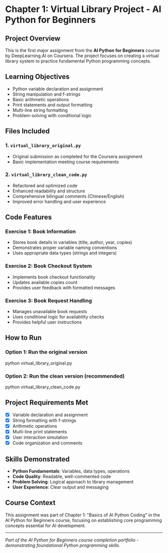 # Chapter 1: Virtual Library Project - AI Python for Beginners

## Project Overview
This is the first major assignment from the **AI Python for Beginners** course by DeepLearning.AI on Coursera. The project focuses on creating a virtual library system to practice fundamental Python programming concepts.

## Learning Objectives
- Python variable declaration and assignment
- String manipulation and f-strings
- Basic arithmetic operations
- Print statements and output formatting
- Multi-line string formatting
- Problem-solving with conditional logic

## Files Included

### 1. `virtual_library_original.py`
- Original submission as completed for the Coursera assignment
- Basic implementation meeting course requirements

### 2. `virtual_library_clean_code.py`
- Refactored and optimized code
- Enhanced readability and structure
- Comprehensive bilingual comments (Chinese/English)
- Improved error handling and user experience

## Code Features

### Exercise 1: Book Information
- Stores book details in variables (title, author, year, copies)
- Demonstrates proper variable naming conventions
- Uses appropriate data types (strings and integers)

### Exercise 2: Book Checkout System
- Implements book checkout functionality
- Updates available copies count
- Provides user feedback with formatted messages

### Exercise 3: Book Request Handling
- Manages unavailable book requests
- Uses conditional logic for availability checks
- Provides helpful user instructions

## How to Run

### Option 1: Run the original version
python virtual_library_original.py

### Option 2: Run the clean version (recommended)
python virtual_library_clean_code.py


## Project Requirements Met
- [x] Variable declaration and assignment
- [x] String formatting with f-strings
- [x] Arithmetic operations
- [x] Multi-line print statements
- [x] User interaction simulation
- [x] Code organization and comments

## Skills Demonstrated
- **Python Fundamentals**: Variables, data types, operations
- **Code Quality**: Readable, well-commented code
- **Problem Solving**: Logical approach to library management
- **User Experience**: Clear output and messaging

## Course Context
This assignment was part of Chapter 1: "Basics of AI Python Coding" in the AI Python for Beginners course, focusing on establishing core programming concepts essential for AI development.

---

*Part of the AI Python for Beginners course completion portfolio - demonstrating foundational Python programming skills.*
